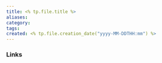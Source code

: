 ```yaml
---
title: <% tp.file.title %>
aliases: 
category: 
tags: 
created: <% tp.file.creation_date("yyyy-MM-DDTHH:mm") %>
---
```


### Links
